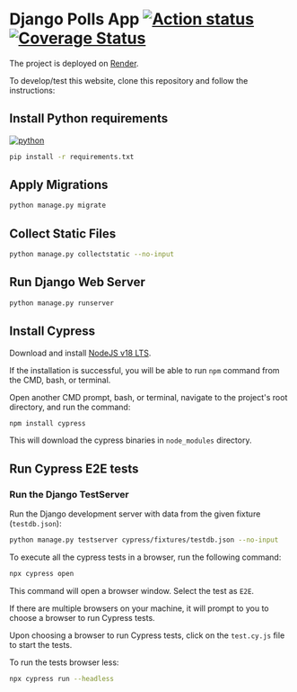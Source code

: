 # Django Polls App [![Action status][ci-badge]][ci-workflow] [![Coverage Status][coverage-badge]][coverage-url]

The project is deployed on [Render](https://polls-app-2iql.onrender.com/).

To develop/test this website, clone this repository and follow the instructions:

## Install Python requirements

[![python][python-badge]][python-url]

```bash
pip install -r requirements.txt
```

## Apply Migrations

```bash
python manage.py migrate
```

## Collect Static Files

```bash
python manage.py collectstatic --no-input
```


## Run Django Web Server

```bash
python manage.py runserver
```

## Install Cypress

Download and install [NodeJS v18 LTS](https://nodejs.org/en/download/).

If the installation is successful, you will be able to run `npm` command from the CMD, bash, or terminal.

Open another CMD prompt, bash, or terminal, navigate to the project's root directory, and run the command:

```bash
npm install cypress
```

This will download the cypress binaries in `node_modules` directory.


## Run Cypress E2E tests

### Run the Django TestServer
Run the Django development server with data from the given fixture (`testdb.json`):

```bash
python manage.py testserver cypress/fixtures/testdb.json --no-input
```

To execute all the cypress tests in a browser, run the following command:
```bash
npx cypress open
```
This command will open a browser window. Select the test as `E2E`.

If there are multiple browsers on your machine, it will prompt to you to choose a browser to run Cypress tests.

Upon choosing a browser to run Cypress tests, click on the `test.cy.js` file to start the tests.

To run the tests browser less:
```bash
npx cypress run --headless
```


[ci-badge]: https://github.com/seshagiriprabhu/poll-app/actions/workflows/base.yml/badge.svg
[ci-workflow]: https://github.com/seshagiriprabhu/poll-app/actions/workflows/main.yml
[coverage-badge]: ./coverage-badge.svg
[coverage-url]: ./htmlcov/index.html
[python-badge]: https://img.shields.io/badge/Python-3.9%7C3.10%7C3.11-3776AB.svg?style=flat&logo=python&logoColor=white
[python-url]: https://www.python.org